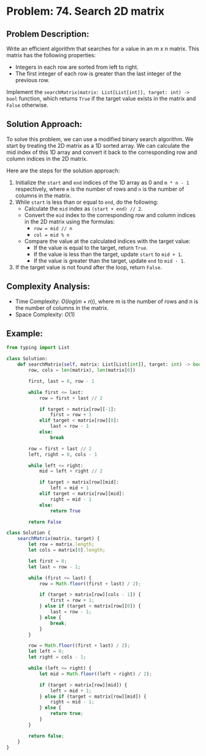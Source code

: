 # Problem: 74. Search 2D matrix

## Problem Description:
Write an efficient algorithm that searches for a value in an m x n matrix. This matrix has the following properties:

- Integers in each row are sorted from left to right.
- The first integer of each row is greater than the last integer of the previous row.

Implement the `searchMatrix(matrix: List[List[int]], target: int) -> bool` function, which returns `True` if the target value exists in the matrix and `False` otherwise.

## Solution Approach:
To solve this problem, we can use a modified binary search algorithm. We start by treating the 2D matrix as a 1D sorted array. We can calculate the mid index of this 1D array and convert it back to the corresponding row and column indices in the 2D matrix.

Here are the steps for the solution approach:

1. Initialize the `start` and `end` indices of the 1D array as 0 and `m * n - 1` respectively, where `m` is the number of rows and `n` is the number of columns in the matrix.
2. While `start` is less than or equal to `end`, do the following:
   - Calculate the `mid` index as `(start + end) // 2`.
   - Convert the `mid` index to the corresponding row and column indices in the 2D matrix using the formulas:
     - `row = mid // n`
     - `col = mid % n`
   - Compare the value at the calculated indices with the target value:
     - If the value is equal to the target, return `True`.
     - If the value is less than the target, update `start` to `mid + 1`.
     - If the value is greater than the target, update `end` to `mid - 1`.
3. If the target value is not found after the loop, return `False`.

## Complexity Analysis:
- Time Complexity: $O(log(m + n))$, where m is the number of rows and n is the number of columns in the matrix.
- Space Complexity: $O(1)$

## Example:
```python []
from typing import List

class Solution:
    def searchMatrix(self, matrix: List[List[int]], target: int) -> bool:
        row, cols = len(matrix), len(matrix[0])

        first, last = 0, row - 1

        while first <= last:
            row = first + last // 2

            if target > matrix[row][-1]:
                first = row + 1
            elif target < matrix[row][0]:
                last = row - 1
            else:
                break

        row = first + last // 2
        left, right = 0, cols - 1

        while left <= right:
            mid = left + right // 2

            if target > matrix[row][mid]:
                left = mid + 1
            elif target < matrix[row][mid]:
                right = mid - 1
            else:
                return True

        return False
```
```javascript []
class Solution {
    searchMatrix(matrix, target) {
        let row = matrix.length;
        let cols = matrix[0].length;

        let first = 0;
        let last = row - 1;

        while (first <= last) {
            row = Math.floor((first + last) / 2);

            if (target > matrix[row][cols - 1]) {
                first = row + 1;
            } else if (target < matrix[row][0]) {
                last = row - 1;
            } else {
                break;
            }
        }

        row = Math.floor((first + last) / 2);
        let left = 0;
        let right = cols - 1;

        while (left <= right) {
            let mid = Math.floor((left + right) / 2);

            if (target > matrix[row][mid]) {
                left = mid + 1;
            } else if (target < matrix[row][mid]) {
                right = mid - 1;
            } else {
                return true;
            }
        }

        return false;
    }
}
```
